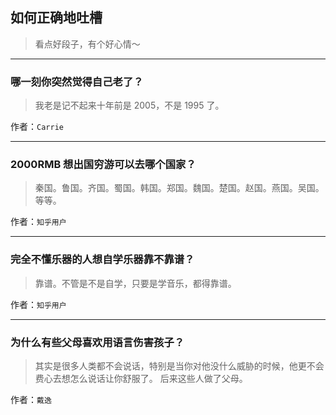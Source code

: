 ## 如何正确地吐槽

> 看点好段子，有个好心情～


 
---

### 哪一刻你突然觉得自己老了？

> 我老是记不起来十年前是 2005，不是 1995 了。


作者：`Carrie`

---

### 2000RMB 想出国穷游可以去哪个国家？

> 秦国。鲁国。齐国。蜀国。韩国。郑国。魏国。楚国。赵国。燕国。吴国。等等。


作者：`知乎用户`

---

### 完全不懂乐器的人想自学乐器靠不靠谱？

> 靠谱。不管是不是自学，只要是学音乐，都得靠谱。


作者：`知乎用户`

---

### 为什么有些父母喜欢用语言伤害孩子？

> 其实是很多人类都不会说话，特别是当你对他没什么威胁的时候，他更不会费心去想怎么说话让你舒服了。
> 后来这些人做了父母。


作者：`戴逸`
